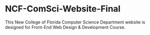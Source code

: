 # NCF-ComSci-Website-Final
 This New College of Florida Computer Science Department website is designed for Front-End Web Design &amp; Development Course.

